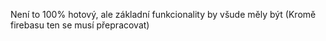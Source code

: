 Není to 100% hotový, ale základní funkcionality by všude měly být (Kromě firebasu ten se musí přepracovat)
